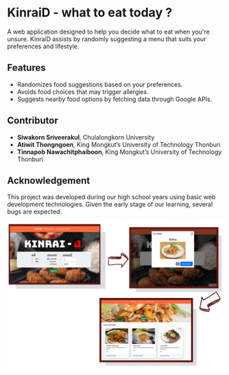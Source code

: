 # KinraiD - what to eat today ?
A web application designed to help you decide what to eat when you're unsure. KinraiD assists by randomly suggesting a menu that suits your preferences and lifestyle.

## Features
* Randomizes food suggestions based on your preferences.
* Avoids food choices that may trigger allergies.
* Suggests nearby food options by fetching data through Google APIs.

## Contributor
- **Siwakorn Sriveerakul**, Chulalongkorn University
- **Atiwit Thongngoen**, King Mongkut’s University of Technology Thonburi
- **Tinnapob Nawachitphaiboon**, King Mongkut’s University of Technology Thonburi

## Acknowledgement
This project was developed during our high school years using basic web development technologies. Given the early stage of our learning, several bugs are expected.


![preview image](preview.png)
